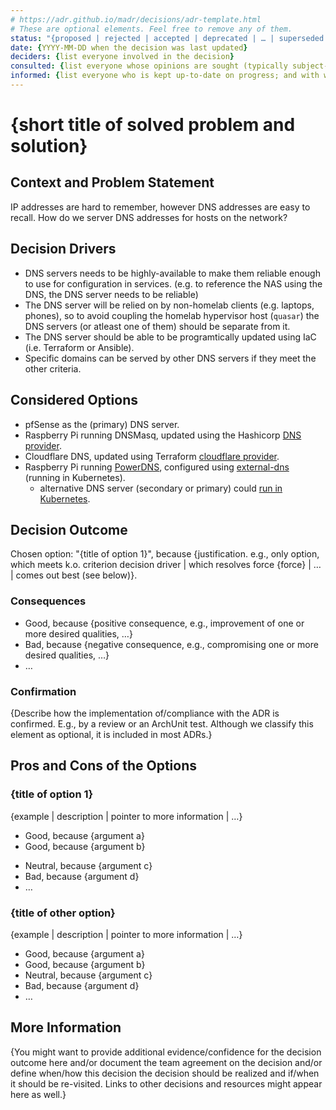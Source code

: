 ```yaml
---
# https://adr.github.io/madr/decisions/adr-template.html
# These are optional elements. Feel free to remove any of them.
status: "{proposed | rejected | accepted | deprecated | … | superseded by [ADR-0005](0005-example.md)}"
date: {YYYY-MM-DD when the decision was last updated}
deciders: {list everyone involved in the decision}
consulted: {list everyone whose opinions are sought (typically subject-matter experts); and with whom there is a two-way communication}
informed: {list everyone who is kept up-to-date on progress; and with whom there is a one-way communication}
---
```

# {short title of solved problem and solution}

## Context and Problem Statement
<!-- {Describe the context and problem statement, e.g., in free form using two to three sentences or in the form of an illustrative story.
 You may want to articulate the problem in form of a question and add links to collaboration boards or issue management systems.} -->
IP addresses are hard to remember, however DNS addresses are easy to recall. How do we server DNS addresses for hosts on the network?

<!-- This is an optional element. Feel free to remove. -->
## Decision Drivers
<!-- * {decision driver 1, e.g., a force, facing concern, …} -->
* DNS servers needs to be highly-available to make them reliable enough to use for configuration in services. (e.g. to reference the NAS using the DNS, the DNS server needs to be reliable)
* The DNS server will be relied on by non-homelab clients (e.g. laptops, phones), so to avoid coupling the homelab hypervisor host (`quasar`) the DNS servers (or atleast one of them) should be separate from it.
* The DNS server should be able to be programtically updated using IaC (i.e. Terraform or Ansible).
* Specific domains can be served by other DNS servers if they meet the other criteria.

## Considered Options
<!-- * {title of option 1} -->
<!-- * … numbers of options can vary -->
* pfSense as the (primary) DNS server.
* Raspberry Pi running DNSMasq, updated using the Hashicorp [DNS provider](https://registry.terraform.io/providers/hashicorp/dns/latest/docs).
* Cloudflare DNS, updated using Terraform [cloudflare provider](https://registry.terraform.io/providers/cloudflare/cloudflare/latest/docs).
* Raspberry Pi running [PowerDNS](https://www.powerdns.com/), configured using [external-dns](https://github.com/kubernetes-sigs/external-dns?tab=readme-ov-file) (running in Kubernetes).
  * alternative DNS server (secondary or primary) could [run in Kubernetes](https://github.com/cdwv/powerdns-helm).
## Decision Outcome

Chosen option: "{title of option 1}", because
{justification. e.g., only option, which meets k.o. criterion decision driver | which resolves force {force} | … | comes out best (see below)}.

<!-- This is an optional element. Feel free to remove. -->
### Consequences

* Good, because {positive consequence, e.g., improvement of one or more desired qualities, …}
* Bad, because {negative consequence, e.g., compromising one or more desired qualities, …}
* … <!-- numbers of consequences can vary -->

<!-- This is an optional element. Feel free to remove. -->
### Confirmation

{Describe how the implementation of/compliance with the ADR is confirmed. E.g., by a review or an ArchUnit test.
 Although we classify this element as optional, it is included in most ADRs.}

<!-- This is an optional element. Feel free to remove. -->
## Pros and Cons of the Options

### {title of option 1}

<!-- This is an optional element. Feel free to remove. -->
{example | description | pointer to more information | …}

* Good, because {argument a}
* Good, because {argument b}
<!-- use "neutral" if the given argument weights neither for good nor bad -->
* Neutral, because {argument c}
* Bad, because {argument d}
* … <!-- numbers of pros and cons can vary -->

### {title of other option}

{example | description | pointer to more information | …}

* Good, because {argument a}
* Good, because {argument b}
* Neutral, because {argument c}
* Bad, because {argument d}
* …

<!-- This is an optional element. Feel free to remove. -->
## More Information

{You might want to provide additional evidence/confidence for the decision outcome here and/or
 document the team agreement on the decision and/or
 define when/how this decision the decision should be realized and if/when it should be re-visited.
Links to other decisions and resources might appear here as well.}